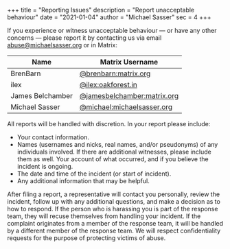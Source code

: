 +++
title = "Reporting Issues"
description = "Report unacceptable behaviour"
date = "2021-01-04"
author = "Michael Sasser"
sec = 4
+++

If you experience or witness unacceptable behaviour — or have any other
concerns — please report it by contacting us via email
[abuse@michaelsasser.org](mailto://abuse@michaelsasser.org) or in Matrix:

| Name             | Matrix Username                                                                          |
| ---------------- | ---------------------------------------------------------------------------------------- |
| BrenBarn         | [@brenbarn:matrix.org](https://app.element.io/#/user/@brenbarn:matrix.org)               |
| ilex             | [@ilex:oakforest.in](https://app.element.io/#/user/@ilex:oakforest.in)                   |
| James Belchamber | [@jamesbelchamber:matrix.org](https://app.element.io/#/user/@jamesbelchamber:matrix.org) |
| Michael Sasser   | [@michael:michaelsasser.org](https://app.element.io/#/user/@michael:michaelsasser.org)   |


All reports will be handled with discretion. In your report please include:

- Your contact information.
- Names (usernames and nicks, real names, and/or pseudonyms) of any
  individuals involved. If there are additional witnesses, please include them
  as well. Your account of what occurred, and if you believe the incident is
  ongoing.
- The date and time of the incident (or start of incident).
- Any additional information that may be helpful.

After filing a report, a representative will contact you personally, review the
incident, follow up with any additional questions, and make a decision as to
how to respond. If the person who is harassing you is part of the response
team, they will recuse themselves from handling your incident. If the complaint
originates from a member of the response team, it will be handled by a
different member of the response team. We will respect confidentiality requests
for the purpose of protecting victims of abuse.
